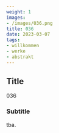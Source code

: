 ```yaml
---
weight: 1
images:
- /images/036.png
title: 036
date: 2023-03-07
tags:
- willkommen
- werke
- abstrakt
---
```


## Title
036

### Subtitle
tba.